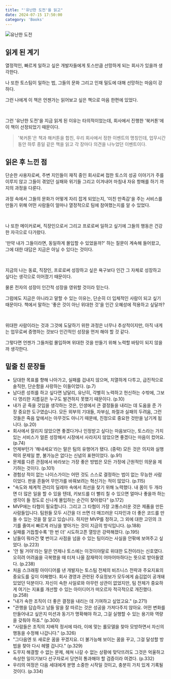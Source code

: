 ```yaml
---
title: "'유난한 도전'을 읽고"
date: 2024-07-15 17:50:00
category: 'Books'
---
```


![유난한 도전](https://github.com/user-attachments/assets/400afc6e-b176-431e-850f-fe8f7ac08635)

## 읽게 된 계기

열정적인, 빠르게 일하고 싶은 개발자들에게 토스만큼 선망하게 되는 회사가 있을까 생각한다.

나 또한 토스팀이 일하는 법, 그들의 문화 그리고 인재 밀도에 대해 선망하는 마음이 강하다.

그런 나에게 이 책은 언젠가는 읽어보고 싶은 책으로 마음 한편에 있었다.

<br />

그런 '유난한 도전'을 지금 읽게 된 이유는 타의적이었는데, 회사에서 진행한 '북커톤'에 이 책이 선정되었기 때문이다.

> '북커톤'은 책과 해커톤을 합친, 우리 회사에서 정한 이벤트의 명칭인데, 업무시간 동안 하루 종일 같은 책을 읽고 각 장마다 의견을 나누었던 이벤트이다.

## 읽은 후 느낀 점

단순한 사용자로써, 주변 지인들이 재직 중인 회사로써 접한 토스의 성공 이야기가 주를 이루지 않고 그들이 겪었던 실패와 위기들 그리고 이겨내어 마침내 자유 항해를 하기 까지의 과정을 다룬다.

과정 속에서 그들의 문화가 어떻게 자리 잡게 되었는지, '미친 만족감'을 주는 서비스를 만들기 위해 어떤 사람들이 얼마나 열정적으로 팀에 참여했는지를 알 수 있었다.

<br />

나 또한 메이커로써, 직장인으로서 그리고 프로로써 일하고 싶기에 그들의 행동은 건강한 자극으로 다가왔다. 

'만약 내가 그들이라면, 동일하게 몰입할 수 있었을까?' 하는 질문이 계속해 들어왔고, 그에 대한 대답은 지금은 아닐 수 있다는 것이다.

<br />

지금의 나는 동료, 직장인, 프로로써 성장하고 싶은 욕구보다 인간 그 자체로 성장하고 싶다는 생각으로 이어졌기 때문이다.

물론 전자의 성장이 인간적 성장을 영위할 것이라 믿는다.

그럼에도 지금은 아니라고 말할 수 있는 이유는, 단순히 더 입체적인 사람이 되고 싶기 때문이다. 책에서 말하는 '좋은 것이 아닌 위대한 것'을 인간 오혜성에 적용하고 싶달까?

<br />

위대한 사람이라는 것과 그것에 도달하기 위한 과정은 너무나 추상적이지만, 아직 내게는 업무로써 증명하는 것보다 인간적인 성장을 먼저 해야 할 것 같다.

그렇다면 언젠가 그들처럼 몰입하며 위대한 것을 만들기 위해 노력할 바탕이 되지 않을까 생각한다.

## 밑줄 친 문장들

* 담대한 목표를 향해 나아가고, 실패를 겁내지 않으며, 치열하게 다투고, 급진적으로 솔직한, 단순함을 사랑하는 이들이었다. (p.7)
* 남다른 성취를 하고 싶다면 남달리, 유난히, 각별히 노력하고 헌신하는 수밖에, 그보다 영리한 지름길은 누구도 발견하지 못했기 때문이다. (p.10)
* 내가 곧 죽을 것임을 생각하는 것은, 인생에서 큰 결정들을 내리는 데 도움을 준 가장 중요한 도구였습니다. 모든 외부의 기대들, 자부심, 좌절과 실패의 두려움, 그런 것들은 죽음 앞에서는 아무것도 아니기 때문에, 진정으로 중요한 것만을 남기게 됩니다. (p.20)
* 회사에서 잘리지 않았으면 좋겠다거나 인정받고 싶다는 마음보다는, 토스라는 가치 있는 서비스가 얼른 성장해서 시장에서 사라지지 않았으면 좋겠다는 마음이 컸어요. (p.74)
* 언제부턴가 '해내세요'라는 말은 팀의 유행어가 됐다. (중략) 모든 것은 의지와 실행력의 문제일 뿐, 불가능은 없다는 신념의 표현이었다. (p.91)
* 문제를 다른 관점에서 바라보는 가장 좋은 방법은 모든 가정에 근원적인 의문을 제기하는 것이다. (p.101)
* 경험상 적이 없는 나이스가이는 어떤 것도 스스로 결정하는 법이 없는 무능한 사람이었다. 판을 흔들어 무언가를 바꿔보려는 혁신가는 적이 많았다. (p.115)
* "속도와 체계적 관리의 딜레마 속에서 최선을 찾기 위해 노력했다. 내 몸이 두 개라면 더 많은 일을 할 수 있을 텐데, 키보드를 더 빨리 칠 수 있으면 얼마나 좋을까 하는 생각이 들 정도로 신나게 몰입하는 순간이 찾아왔다" (p.172)
* MVP에는 타협이 필요합니다. 그리고 그 타협이 가장 고통스러운 것은 제품을 만든 사람들입니다. 팀원들 모두 시간을 더 쓰면 더 매끄러운 디자인과 더 좋은 코드를 만들 수 있는 것을 잘 알고 있습니다. 하지만 MVP를 정하고, 그 외에 대한 고민의 크기를 줄여서 빠르게 러닝을 쌓아가는 것이 지금의 방식입니다. (p.188)
* 실패를 거듭할수록 '한 번 더' 시도하고픈 열망은 강력해졌다. (p.195)
* 남들이 뭐라건 몇 번이고 사점을 넘을 수 있는 팀이라는 사실을 안팎에 보여주고 싶었다. (p.223)
* '안 될 거야'라는 말은 언제나 토스에는 이것이야말로 위대한 도전이라는 신호였다. 오히려 어려움을 극복했을 때 터져 나올 잠재력이 어마어마하다는 뜻으로 받아들였다. (p.238)
* 처음 스크래핑 아이디어를 낸 개발자는 토스팀 전체의 비즈니스 전략과 주요지표의 중요도를 깊이 이해했다. 회사 경영과 관련된 주요정보가 모두에게 숨김없이 공개돼 있었던 덕분이다. 자신이 속한 사일로와 아무런 상관이 없었지만, 팀 전체가 중요하게 여기는 지표를 개선할 수 있는 아이디어가 떠오르자 적극적으로 개진했다. (p.258)
* "내가 속한 조직이 더 좋은 결정을 내리는 데 기여하고 싶었고요." (p.271)
* "관행을 답습하고 남들 말을 잘 따르는 것은 성공을 가져다주지 않아요. 어떤 변화를 만들어내고 싶은지 미션과 동기가 명확해야 하고, 그걸 실행할 수 있는 용기와 역량을 갖춰야 하죠." (p.300)
* "사람들은 조직의 지배적 정서에 따라, 이에 맞는 롤모델을 찾아 모방하면서 자신의 행동을 수정해 나갑니다." (p.326)
* "그다음엔 또 새로운 꿈을 꾸겠지요. 더 불가능해 보이는 꿈을 꾸고, 그걸 달성할 방법을 찾아 다시 헤맬 겁니다." (p.329)
* 도무지 해결할 수 없는 문제, 헤쳐 나갈 수 없는 상황에 맞닥뜨려도 그것은 억울하고 속상한 일이기보다 선구자로서 당연히 통과해야 할 검증이라 여겼다. (p.332)
* 우리의 여정은 다음 세대에게 분명 소중한 시작일 것이고, 충분히 가치 있게 기록될 것이다. (p.334)
